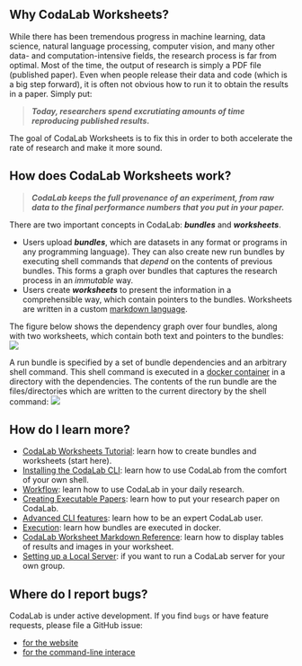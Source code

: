 ## **Why CodaLab Worksheets?**

While there has been tremendous progress in machine learning, data science, natural language processing, computer vision, and many other data- and computation-intensive fields, the research process is far from optimal.  Most of the time, the output of research is simply a PDF file (published paper).  Even when people release their data and code (which is a big step forward), it is often not obvious how to run it to obtain the results in a paper.  Simply put:

> ***Today, researchers spend excrutiating amounts of time reproducing published results.***

The goal of CodaLab Worksheets is to fix this in order to both accelerate the rate of research and make it more sound.

## **How does CodaLab Worksheets work?**

> ***CodaLab keeps the full provenance of an experiment, from raw data to the final performance numbers that you put in your paper.***

There are two important concepts in CodaLab: ***bundles*** and ***worksheets***.

- Users upload ***bundles***, which are datasets in any format or programs in
  any programming language).  They can also create new run bundles by executing
  shell commands that *depend* on the contents of previous bundles.
  This forms a graph over bundles that captures the research
  process in an *immutable* way.
- Users create ***worksheets*** to present the information in a comprehensible
  way, which contain pointers to the bundles.  Worksheets are written in a custom [markdown
  language](https://github.com/codalab/codalab-worksheets/wiki/User_Worksheet-Markdown).

The figure below shows the dependency graph over four bundles, along with two worksheets,
which contain both text and pointers to the bundles:
<img src="https://github.com/codalab/codalab-worksheets/wiki/images/worksheets-schema.png" />

A run bundle is specified by a set of bundle dependencies and an arbitrary shell command.
This shell command is executed in a [docker container](https://www.docker.com) in a directory
with the dependencies.  The contents of the run bundle are the files/directories which are
written to the current directory by the shell command:
<img src="https://github.com/codalab/codalab-worksheets/wiki/images/execution.png" />

## **How do I learn more?**

* [CodaLab Worksheets Tutorial](User_CodaLab-Worksheets-Tutorial): learn how to create bundles and worksheets (start here).
* [Installing the CodaLab CLI](User_Install-CodaLab-CLI): learn how to use CodaLab from the comfort of your own shell.
* [Workflow](User_Workflow): learn how to use CodaLab in your daily research.
* [Creating Executable Papers](Executable-Papers): learn how to put your research paper on CodaLab.
* [Advanced CLI features](User_CLI): learn how to be an expert CodaLab user.
* [Execution](Execution): learn how bundles are executed in docker.
* [CodaLab Worksheet Markdown Reference](User_Worksheet-Markdown): learn how to display tables of results and images in your worksheet.
* [Setting up a Local Server](Setup-Local-Worksheets): if you want to run a CodaLab server for your own group.

## **Where do I report bugs?**

CodaLab is under active development.  If you find `bugs` or have feature
requests, please file a GitHub issue:

- [for the website](https://github.com/codalab/codalab-worksheets/issues/new)
- [for the command-line interace](https://github.com/codalab/codalab-cli/issues/new)

